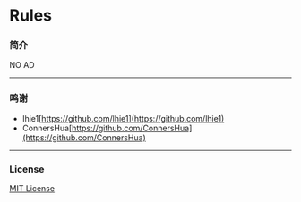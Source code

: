 # Rules

### 简介

NO AD

---

### 鸣谢
* lhie1[https://github.com/lhie1](https://github.com/lhie1)
* ConnersHua[https://github.com/ConnersHua](https://github.com/ConnersHua)

---

### License
[MIT License](https://github.com/eHpo1/Rules/raw/master/LICENSE)
